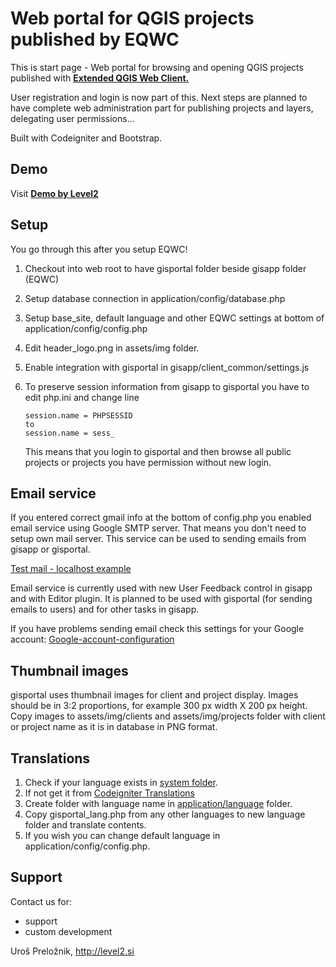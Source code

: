 Web portal for QGIS projects published by EQWC
==============================================

This is start page - Web portal for browsing and opening QGIS projects published with [**Extended QGIS Web Client.**](https://github.com/uprel/gisapp)

User registration and login is now part of this. Next steps are planned to have complete web administration part for publishing projects and layers, delegating user permissions...

Built with Codeigniter and Bootstrap.

## Demo
Visit **<a target="_blank" href="http://test.level2.si">Demo by Level2</a>**

## Setup

You go through this after you setup EQWC!

1. Checkout into web root to have gisportal folder beside gisapp folder (EQWC)
1. Setup database connection in application/config/database.php
1. Setup base_site, default language and other EQWC settings at bottom of application/config/config.php
1. Edit header_logo.png in assets/img folder.
1. Enable integration with gisportal in gisapp/client_common/settings.js
1. To preserve session information from gisapp to gisportal you have to edit php.ini and change line

    ```
    session.name = PHPSESSID
    to
    session.name = sess_
    ```

    This means that you login to gisportal and then browse all public projects or projects you have permission without
    new login.

## Email service
If you entered correct gmail info at the bottom of config.php you enabled email service using Google SMTP server. That means you don't need to setup own mail server. This service can be used to sending emails from gisapp or gisportal.

[Test mail - localhost example](http://localhost/gisportal/index.php/mail/test)

Email service is currently used with new User Feedback control in gisapp and with Editor plugin.
It is planned to be used with gisportal (for sending emails to users) and for other tasks in gisapp.

If you have problems sending email check this settings for your Google account: [Google-account-configuration](../../wiki/Google-account-configuration)

## Thumbnail images

gisportal uses thumbnail images for client and project display. Images should be in 3:2 proportions, for example 300 px width X 200 px height. Copy images to assets/img/clients and assets/img/projects folder with client or project name as it is in database in PNG format.

## Translations

1. Check if your language exists in [system folder](https://github.com/uprel/gisportal/tree/master/system/language). 
1. If not get it from [Codeigniter Translations](https://github.com/bcit-ci/codeigniter3-translations)
1. Create folder with language name in [application/language](https://github.com/uprel/gisportal/tree/master/application/language) folder.
1. Copy gisportal_lang.php from any other languages to new language folder and translate contents.
1. If you wish you can change default language in application/config/config.php.

## Support

Contact us for:
* support
* custom development

Uroš Preložnik, http://level2.si
